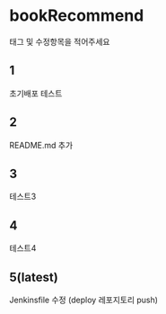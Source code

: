 # bookRecommend

태그 및 수정항목을 적어주세요

## 1

초기배포 테스트

## 2

README.md 추가

## 3

테스트3

## 4

테스트4

## 5(latest)

Jenkinsfile 수정 (deploy 레포지토리 push)

